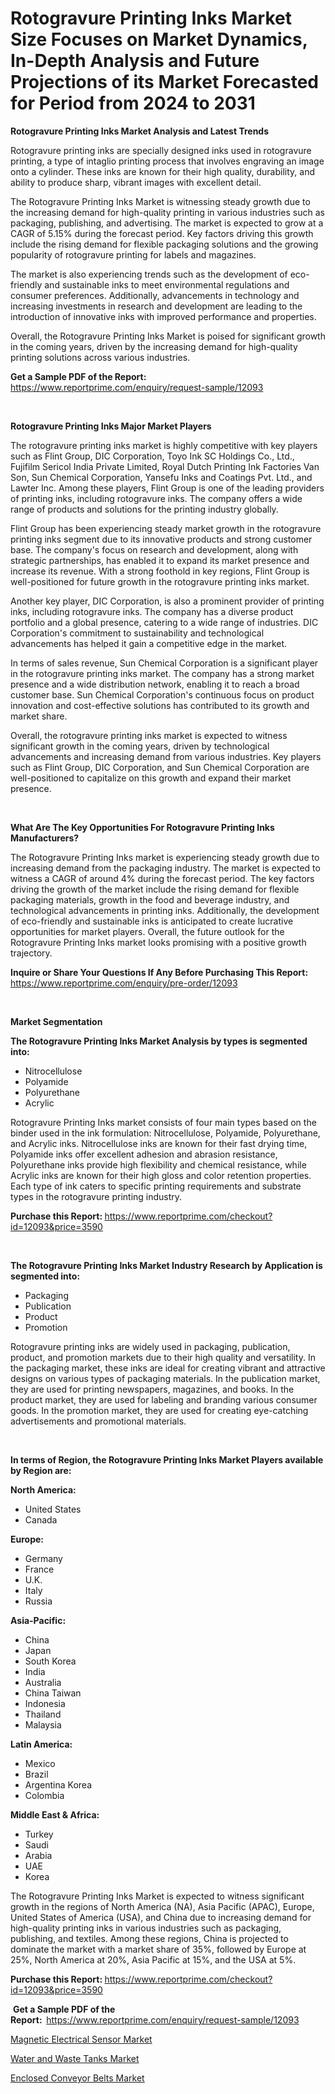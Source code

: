 <p><h1>Rotogravure Printing Inks Market Size Focuses on Market Dynamics, In-Depth Analysis and Future Projections of its Market Forecasted for Period from 2024 to 2031</h1></p><p><strong>Rotogravure Printing Inks Market Analysis and Latest Trends</strong></p>
<p><p>Rotogravure printing inks are specially designed inks used in rotogravure printing, a type of intaglio printing process that involves engraving an image onto a cylinder. These inks are known for their high quality, durability, and ability to produce sharp, vibrant images with excellent detail.</p><p>The Rotogravure Printing Inks Market is witnessing steady growth due to the increasing demand for high-quality printing in various industries such as packaging, publishing, and advertising. The market is expected to grow at a CAGR of 5.15% during the forecast period. Key factors driving this growth include the rising demand for flexible packaging solutions and the growing popularity of rotogravure printing for labels and magazines.</p><p>The market is also experiencing trends such as the development of eco-friendly and sustainable inks to meet environmental regulations and consumer preferences. Additionally, advancements in technology and increasing investments in research and development are leading to the introduction of innovative inks with improved performance and properties.</p><p>Overall, the Rotogravure Printing Inks Market is poised for significant growth in the coming years, driven by the increasing demand for high-quality printing solutions across various industries.</p></p>
<p><strong>Get a Sample PDF of the Report:&nbsp;</strong> <a href="https://www.reportprime.com/enquiry/request-sample/12093">https://www.reportprime.com/enquiry/request-sample/12093</a></p>
<p>&nbsp;</p>
<p><strong>Rotogravure Printing Inks Major Market Players</strong></p>
<p><p>The rotogravure printing inks market is highly competitive with key players such as Flint Group, DIC Corporation, Toyo Ink SC Holdings Co., Ltd., Fujifilm Sericol India Private Limited, Royal Dutch Printing Ink Factories Van Son, Sun Chemical Corporation, Yansefu Inks and Coatings Pvt. Ltd., and Lawter Inc. Among these players, Flint Group is one of the leading providers of printing inks, including rotogravure inks. The company offers a wide range of products and solutions for the printing industry globally.</p><p>Flint Group has been experiencing steady market growth in the rotogravure printing inks segment due to its innovative products and strong customer base. The company's focus on research and development, along with strategic partnerships, has enabled it to expand its market presence and increase its revenue. With a strong foothold in key regions, Flint Group is well-positioned for future growth in the rotogravure printing inks market.</p><p>Another key player, DIC Corporation, is also a prominent provider of printing inks, including rotogravure inks. The company has a diverse product portfolio and a global presence, catering to a wide range of industries. DIC Corporation's commitment to sustainability and technological advancements has helped it gain a competitive edge in the market.</p><p>In terms of sales revenue, Sun Chemical Corporation is a significant player in the rotogravure printing inks market. The company has a strong market presence and a wide distribution network, enabling it to reach a broad customer base. Sun Chemical Corporation's continuous focus on product innovation and cost-effective solutions has contributed to its growth and market share.</p><p>Overall, the rotogravure printing inks market is expected to witness significant growth in the coming years, driven by technological advancements and increasing demand from various industries. Key players such as Flint Group, DIC Corporation, and Sun Chemical Corporation are well-positioned to capitalize on this growth and expand their market presence.</p></p>
<p>&nbsp;</p>
<p><strong>What Are The Key Opportunities For Rotogravure Printing Inks Manufacturers?</strong></p>
<p><p>The Rotogravure Printing Inks market is experiencing steady growth due to increasing demand from the packaging industry. The market is expected to witness a CAGR of around 4% during the forecast period. The key factors driving the growth of the market include the rising demand for flexible packaging materials, growth in the food and beverage industry, and technological advancements in printing inks. Additionally, the development of eco-friendly and sustainable inks is anticipated to create lucrative opportunities for market players. Overall, the future outlook for the Rotogravure Printing Inks market looks promising with a positive growth trajectory.</p></p>
<p><strong>Inquire or Share Your Questions If Any Before Purchasing This Report:</strong> <a href="https://www.reportprime.com/enquiry/pre-order/12093">https://www.reportprime.com/enquiry/pre-order/12093</a></p>
<p>&nbsp;</p>
<p><strong>Market Segmentation</strong></p>
<p><strong>The Rotogravure Printing Inks Market Analysis by types is segmented into:</strong></p>
<p><ul><li>Nitrocellulose</li><li>Polyamide</li><li>Polyurethane</li><li>Acrylic</li></ul></p>
<p><p>Rotogravure Printing Inks market consists of four main types based on the binder used in the ink formulation: Nitrocellulose, Polyamide, Polyurethane, and Acrylic inks. Nitrocellulose inks are known for their fast drying time, Polyamide inks offer excellent adhesion and abrasion resistance, Polyurethane inks provide high flexibility and chemical resistance, while Acrylic inks are known for their high gloss and color retention properties. Each type of ink caters to specific printing requirements and substrate types in the rotogravure printing industry.</p></p>
<p><strong>Purchase this Report:&nbsp;</strong><a href="https://www.reportprime.com/checkout?id=12093&price=3590">https://www.reportprime.com/checkout?id=12093&price=3590</a></p>
<p>&nbsp;</p>
<p><strong>The Rotogravure Printing Inks Market Industry Research by Application is segmented into:</strong></p>
<p><ul><li>Packaging</li><li>Publication</li><li>Product</li><li>Promotion</li></ul></p>
<p><p>Rotogravure printing inks are widely used in packaging, publication, product, and promotion markets due to their high quality and versatility. In the packaging market, these inks are ideal for creating vibrant and attractive designs on various types of packaging materials. In the publication market, they are used for printing newspapers, magazines, and books. In the product market, they are used for labeling and branding various consumer goods. In the promotion market, they are used for creating eye-catching advertisements and promotional materials.</p></p>
<p>&nbsp;</p>
<p><strong>In terms of Region, the Rotogravure Printing Inks Market Players available by Region are:</strong></p>
<p>
    <p> <strong> North America: </strong>
        <ul>
            <li>United States</li>
            <li>Canada</li>
        </ul>
        </p> 
    <p> <strong> Europe: </strong>
        <ul>
            <li>Germany</li>
            <li>France</li>
            <li>U.K.</li>
            <li>Italy</li>
            <li>Russia</li>
        </ul>
        </p> 
    <p> <strong> Asia-Pacific: </strong>
        <ul>
            <li>China</li>
            <li>Japan</li>
            <li>South Korea</li>
            <li>India</li>
            <li>Australia</li>
            <li>China Taiwan</li>
            <li>Indonesia</li>
            <li>Thailand</li>
            <li>Malaysia</li>
        </ul>
        </p> 
    <p> <strong> Latin America: </strong>
        <ul>
            <li>Mexico</li>
            <li>Brazil</li>
            <li>Argentina Korea</li>
            <li>Colombia</li>
        </ul>
        </p> 
    <p> <strong> Middle East & Africa: </strong>
        <ul>
            <li>Turkey</li>
            <li>Saudi</li>
            <li>Arabia</li>
            <li>UAE</li>
            <li>Korea</li>
        </ul>
    </p>
    </p>
<p><p>The Rotogravure Printing Inks Market is expected to witness significant growth in the regions of North America (NA), Asia Pacific (APAC), Europe, United States of America (USA), and China due to increasing demand for high-quality printing inks in various industries such as packaging, publishing, and textiles. Among these regions, China is projected to dominate the market with a market share of 35%, followed by Europe at 25%, North America at 20%, Asia Pacific at 15%, and the USA at 5%.</p></p>
<p><strong>Purchase this Report: </strong><a href="https://www.reportprime.com/checkout?id=12093&price=3590">https://www.reportprime.com/checkout?id=12093&price=3590</a></p>
<p>&nbsp;<strong>Get a Sample PDF of the Report:&nbsp;&nbsp;</strong><a href="https://www.reportprime.com/enquiry/request-sample/12093">https://www.reportprime.com/enquiry/request-sample/12093</a></p>
<p><strong></strong></p>
<p><p><a href="https://view.publitas.com/reportprime-1/magnetic-electrical-sensor-market-size-market-trends-and-growth-outlook-forecasted-for-period-from-2023-to-2030/">Magnetic Electrical Sensor Market</a></p><p><a href="https://view.publitas.com/reportprime-1/water-and-waste-tanks-market-size-and-examines-its-market-scope-with-a-primary-focus-on-growth-opportunities-and-forecasted-trends-spanning-from-2023-to-2030/">Water and Waste Tanks Market</a></p><p><a href="https://view.publitas.com/reportprime-1/enclosed-conveyor-belts-market-size-share-trends-analysis-report-by-application-regional-outlook-competitive-strategies-and-segment-forecasts-2023-2030/">Enclosed Conveyor Belts Market</a></p></p>